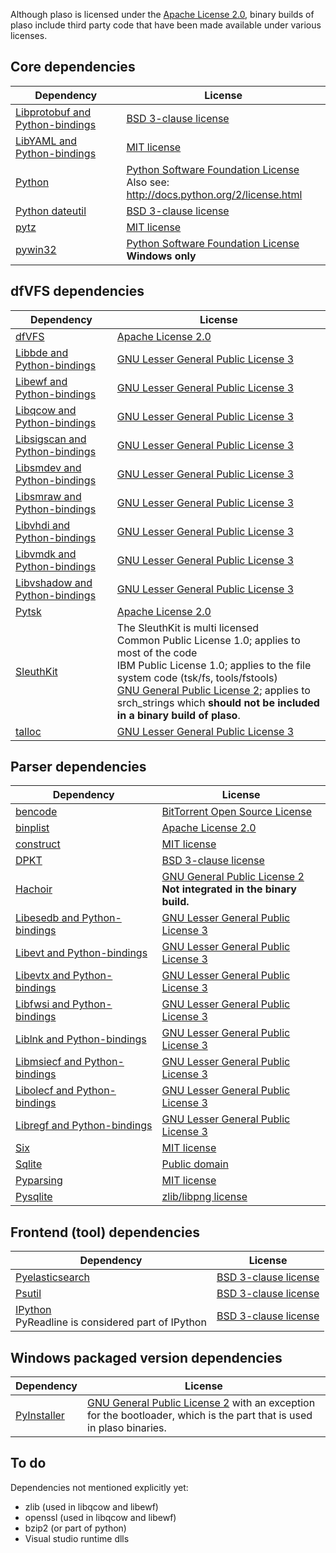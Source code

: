 Although plaso is licensed under the [Apache License 2.0](http://www.apache.org/licenses/LICENSE-2.0), binary builds of plaso include third party code that have been made available under various licenses.

## Core dependencies
Dependency | License
--- | ---
[Libprotobuf and Python-bindings](https://github.com/google/protobuf) | [BSD 3-clause license](http://opensource.org/licenses/BSD-3-Clause)
[LibYAML and Python-bindings](http://pyyaml.org/wiki/LibYAML) | [MIT license](http://opensource.org/licenses/MIT)
[Python](http://www.python.org/) | [Python Software Foundation License](http://opensource.org/licenses/Python-2.0) <br> Also see: http://docs.python.org/2/license.html
[Python dateutil](http://labix.org/python-dateutil) | [BSD 3-clause license](http://opensource.org/licenses/BSD-3-Clause)
[pytz](http://pytz.sourceforge.net/) | [MIT license](http://opensource.org/licenses/MIT)
[pywin32](http://pywin32.sourceforge.net/) | [Python Software Foundation License](http://opensource.org/licenses/Python-2.0) <br> **Windows only**

## dfVFS dependencies
Dependency | License
--- | ---
[dfVFS](https://github.com/log2timeline/dfvfs/) | [Apache License 2.0](http://www.apache.org/licenses/LICENSE-2.0)
[Libbde and Python-bindings](https://github.com/libyal/libbde/) | [GNU Lesser General Public License 3](http://www.gnu.org/licenses/lgpl.html)
[Libewf and Python-bindings](https://github.com/libyal/libewf/) | [GNU Lesser General Public License 3](http://www.gnu.org/licenses/lgpl.html)
[Libqcow and Python-bindings](https://github.com/libyal/libqcow/) | [GNU Lesser General Public License 3](http://www.gnu.org/licenses/lgpl.html)
[Libsigscan and Python-bindings](https://github.com/libyal/libsigscan/) | [GNU Lesser General Public License 3](http://www.gnu.org/licenses/lgpl.html)
[Libsmdev and Python-bindings](https://github.com/libyal/libsmdev/) | [GNU Lesser General Public License 3](http://www.gnu.org/licenses/lgpl.html)
[Libsmraw and Python-bindings](https://github.com/libyal/libsmraw/) | [GNU Lesser General Public License 3](http://www.gnu.org/licenses/lgpl.html)
[Libvhdi and Python-bindings](https://github.com/libyal/libvhdi/) | [GNU Lesser General Public License 3](http://www.gnu.org/licenses/lgpl.html)
[Libvmdk and Python-bindings](https://github.com/libyal/libvmdk/) | [GNU Lesser General Public License 3](http://www.gnu.org/licenses/lgpl.html)
[Libvshadow and Python-bindings](https://github.com/libyal/libvshadow/) | [GNU Lesser General Public License 3](http://www.gnu.org/licenses/lgpl.html)
[Pytsk](https://code.google.com/p/pytsk/) | [Apache License 2.0](http://www.apache.org/licenses/LICENSE-2.0)
[SleuthKit](http://www.sleuthkit.org/) | The SleuthKit is multi licensed <br> Common Public License 1.0; applies to most of the code <br> IBM Public License 1.0; applies to the file system code (tsk/fs, tools/fstools) <br> [GNU General Public License 2](http://www.gnu.org/licenses/gpl-2.0.html); applies to srch_strings which **should not be included in a binary build of plaso**.
[talloc](http://talloc.samba.org/talloc/doc/html/index.html) | [GNU Lesser General Public License 3](http://www.gnu.org/licenses/lgpl.html)

## Parser dependencies
Dependency | License
--- | ---
[bencode](https://pypi.python.org/pypi/bencode) | [BitTorrent Open Source License](http://web.archive.org/web/20080213154112/http://www.bittorrent.com/bittorrent-open-source-license)
[binplist](https://code.google.com/p/binplist/) | [Apache License 2.0](http://www.apache.org/licenses/LICENSE-2.0)
[construct](http://construct.readthedocs.org/en/latest/) | [MIT license](http://opensource.org/licenses/MIT)
[DPKT](https://code.google.com/p/dpkt/) | [BSD 3-clause license](http://opensource.org/licenses/BSD-3-Clause)
[Hachoir](https://bitbucket.org/haypo/hachoir) | [GNU General Public License 2](http://www.gnu.org/licenses/gpl-2.0.html) <br> **Not integrated in the binary build.**
[Libesedb and Python-bindings](https://github.com/libyal/libesedb/) | [GNU Lesser General Public License 3](http://www.gnu.org/licenses/lgpl.html)
[Libevt and Python-bindings](https://github.com/libyal/libevt/) | [GNU Lesser General Public License 3](http://www.gnu.org/licenses/lgpl.html)
[Libevtx and Python-bindings](https://github.com/libyal/libevtx/) | [GNU Lesser General Public License 3](http://www.gnu.org/licenses/lgpl.html)
[Libfwsi and Python-bindings](https://github.com/libyal/libfwsi/) | [GNU Lesser General Public License 3](http://www.gnu.org/licenses/lgpl.html)
[Liblnk and Python-bindings](https://github.com/libyal/liblnk/) | [GNU Lesser General Public License 3](http://www.gnu.org/licenses/lgpl.html)
[Libmsiecf and Python-bindings](https://github.com/libyal/libmsiecf/) | [GNU Lesser General Public License 3](http://www.gnu.org/licenses/lgpl.html)
[Libolecf and Python-bindings](https://github.com/libyal/libolecf/) | [GNU Lesser General Public License 3](http://www.gnu.org/licenses/lgpl.html)
[Libregf and Python-bindings](https://github.com/libyal/libregf/) | [GNU Lesser General Public License 3](http://www.gnu.org/licenses/lgpl.html)
[Six](https://pypi.python.org/pypi/six/) | [MIT license](http://opensource.org/licenses/MIT)
[Sqlite](http://www.sqlite.org/index.html) | [Public domain](http://www.sqlite.org/copyright.html)
[Pyparsing](http://pyparsing.wikispaces.com/) | [MIT license](http://opensource.org/licenses/MIT)
[Pysqlite](https://pypi.python.org/pypi/pysqlite) | [zlib/libpng license](https://github.com/ghaering/pysqlite/blob/master/LICENSE)

## Frontend (tool) dependencies
Dependency | License
--- | ---
[Pyelasticsearch](https://github.com/rhec/pyelasticsearch/) | [BSD 3-clause license](http://opensource.org/licenses/BSD-3-Clause)
[Psutil](https://code.google.com/p/psutil/) | [BSD 3-clause license](http://opensource.org/licenses/BSD-3-Clause)
[IPython](http://ipython.org/) <br> PyReadline is considered part of IPython | [BSD 3-clause license](http://opensource.org/licenses/BSD-3-Clause)

## Windows packaged version dependencies
Dependency | License
--- | --- 
[PyInstaller](http://www.pyinstaller.org/) | [GNU General Public License 2](http://www.gnu.org/licenses/gpl-2.0.html) with an exception for the bootloader, which is the part that is used in plaso binaries.

## To do
Dependencies not mentioned explicitly yet:

* zlib (used in libqcow and libewf)
* openssl (used in libqcow and libewf)
* bzip2 (or part of python)
* Visual studio runtime dlls

